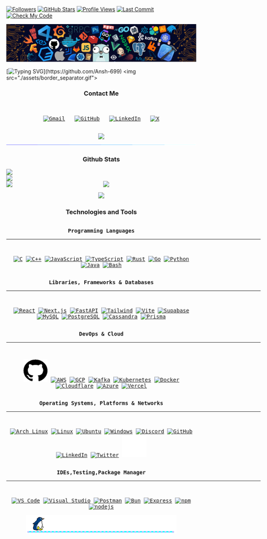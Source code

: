 [![Followers](https://img.shields.io/github/followers/Ansh-699?label=Followers&style=social)](https://github.com/Ansh-699) [![GitHub Stars](https://img.shields.io/github/stars/Ansh-699?style=social)](https://github.com/Ansh-699?tab=repositories) [![Profile Views](https://komarev.com/ghpvc/?username=Ansh-699&label=Profile%20Views&color=0e75b6&style=flat)](https://github.com/Ansh-699) [![Last Commit](https://img.shields.io/github/last-commit/Ansh-699/Ansh-699?color=green)](https://github.com/Ansh-699) [![Check My Code](https://img.shields.io/badge/Check%20My%20Code-blue?style=flat&logo=github)](https://github.com/Ansh-699)




![MASTER-HEAD](./assets/header.png)

[![Typing SVG](https://readme-typing-svg.herokuapp.com?font=Poppins&pause=1000&color=BF91F3&width=850&height=40&lines=Hi+there+%F0%9F%91%8B%2C+I'm+Ansh%2C+Thanks+for+visiting!;If+you+like+my+work%2C+consider+giving+my+repos+a+%E2%AD%90+it+really+helps!)](https://github.com/Ansh-699)
<img src="./assets/border_separator.gif">

<div align="center">
  <h3>Contact Me</h3>
  <kbd>
    <div align="center">
      <p>
        <strong></strong><br><br>
        <a href="mailto:anshtyagi7845@gmail.com"><img src="https://skillicons.dev/icons?i=gmail" width="40" height="40" alt="Gmail" /></a>
        &nbsp;
        <a href="https://github.com/Ansh-699"><img src="https://skillicons.dev/icons?i=github" width="40" height="40" alt="GitHub" /></a>
        &nbsp;
        <a href="https://www.linkedin.com/in/ansh-tyagi7845/"><img src="https://skillicons.dev/icons?i=linkedin" width="40" height="40" alt="LinkedIn" /></a>
        &nbsp;
        <a href="https://x.com/Ansh7845"><img src="https://skillicons.dev/icons?i=twitter" width="40" height="40" alt="X" /></a>
      </p>
    </div>
  </kbd>
</div>


<br>
<div align="center">
  <img src="./assets/terminal.gif" />
</div>
<img src="./assets/border_separator.gif">

<!-- Github Stats -->
<div align="center">
  <h3>Github Stats</h3>

  <!-- Profile Summary and Streak -->
  <div style="display: flex; justify-content: center; gap: 0px; margin-bottom: 0px;">
    <img src="http://github-profile-summary-cards.vercel.app/api/cards/profile-details?username=Ansh-699&theme=tokyonight" width="680px" />
  </div>

  <div style="display: flex; justify-content: center; gap: 0px; margin-bottom: 0px;">
    <img src="https://streak-stats.demolab.com?user=Ansh-699&theme=tokyonight&hide_border=true" width="680px" />
  </div>

  <!-- Language Stats -->
  <!-- <div style="display: flex; justify-content: center; gap: 10px; margin-bottom: 10px;">
    <img src="http://github-profile-summary-cards.vercel.app/api/cards/repos-per-language?username=Ansh-699&theme=tokyonight" width="340px" />
    <img src="http://github-profile-summary-cards.vercel.app/api/cards/most-commit-language?username=Ansh-699&theme=tokyonight" width="340px" />
  </div> -->

  <!-- Activity Stats -->
  <div style="display: flex; justify-content: center; gap: 10px; margin-bottom: 10px;">
    <img src="http://github-profile-summary-cards.vercel.app/api/cards/stats?username=Ansh-699&theme=tokyonight" width="340px" />
    <img src="http://github-profile-summary-cards.vercel.app/api/cards/productive-time?username=Ansh-699&theme=tokyonight&utcOffset=+5.5" width="340px" />
  </div>

  <!-- Trophies -->
  </p>
 <div>
  <img src="https://github-profile-trophy.vercel.app/?username=Ansh-699&theme=tokyonight&no-frame=true&column=6&row=1&margin-w=10" width="680" />
</div>

  
</div>

<!-- Language and Tools -->

<div align="center">
  <h3>Technologies and Tools</h3>

  <kbd>
    <div align="center">
      <p>
        <br>
        <strong>Programming Languages</strong>
        <br>
        <hr width="675">
        <br>
        
  <a href="https://en.cppreference.com/w/c"><img src="https://skillicons.dev/icons?i=c" alt="C"/></a>
  <a href="https://en.cppreference.com/w/cpp"><img src="https://skillicons.dev/icons?i=cpp" alt="C++"  /></a>
  <a href="https://developer.mozilla.org/en-US/docs/Web/JavaScript"><img src="https://skillicons.dev/icons?i=js" alt="JavaScript"/></a>
  <a href="https://www.typescriptlang.org/docs/"><img src="https://skillicons.dev/icons?i=ts" alt="TypeScript"/></a>
  <a href="https://www.rust-lang.org/learn"><img src="https://skillicons.dev/icons?i=rust" alt="Rust"/></a>
  <a href="https://golang.org/doc/"><img src="https://skillicons.dev/icons?i=go" alt="Go"/></a>
  <a href="https://docs.python.org/"><img src="https://skillicons.dev/icons?i=py" alt="Python"/></a>
  <a href="https://docs.oracle.com/en/java/"><img src="https://skillicons.dev/icons?i=java" alt="Java"/></a>
  <a href="https://www.gnu.org/software/bash/manual/bash.html"><img src="https://skillicons.dev/icons?i=bash" alt="Bash"/></a>
      </p>
    </div>
  </kbd>

  <kbd>
    <div align="center">
      <p>
        <br>
        <strong>Libraries, Frameworks & Databases</strong>
        <br>
        <hr width="675">
        <br>
        
  <a href="https://reactjs.org/docs/"><img src="https://techstack-generator.vercel.app/react-icon.svg" alt="React" height="60" width = "65"/></a>
  <a href="https://nextjs.org/docs"><img src="https://skillicons.dev/icons?i=nextjs" alt="Next.js"/></a>
  <a href="https://fastapi.tiangolo.com/"><img src="https://skillicons.dev/icons?i=fastapi" alt="FastAPI"/></a>
  <a href="https://tailwindcss.com/docs"><img src="https://skillicons.dev/icons?i=tailwind" alt="Tailwind"/></a>
  <a href="https://vitejs.dev/guide/"><img src="https://skillicons.dev/icons?i=vite" alt="Vite"/></a>
  <a href="https://supabase.com/docs"><img src="https://skillicons.dev/icons?i=supabase" alt="Supabase"/></a>
  <a href="https://dev.mysql.com/doc/"><img src="https://skillicons.dev/icons?i=mysql" alt="MySQL"/></a>
  <a href="https://www.postgresql.org/docs/"><img src="https://skillicons.dev/icons?i=postgres" alt="PostgreSQL"/></a>
  <a href="https://cassandra.apache.org/doc/"><img src="https://skillicons.dev/icons?i=cassandra" alt="Cassandra"/></a>
  <a href="https://www.prisma.io/docs/"><img src="https://skillicons.dev/icons?i=prisma" alt="Prisma"/></a>
      </p>
    </div>
  </kbd>

  <kbd>
    <div align="center">
      <p>
        <br>
        <strong>DevOps & Cloud</strong>
        <br>
        <hr width="675">
        <br>
        
  <a href="https://docs.github.com/"><img src="./assets/github.gif" alt="GitHub" height="60" width= "65"/></a>
  <a href="https://docs.aws.amazon.com/"><img src="https://techstack-generator.vercel.app/aws-icon.svg" alt="AWS"  height="60" width= "65"/></a>
  <a href="https://cloud.google.com/docs"><img src="https://skillicons.dev/icons?i=gcp" alt="GCP"/></a>
  <a href="https://kafka.apache.org/documentation/"><img src="https://skillicons.dev/icons?i=kafka" alt="Kafka"/></a>
  <a href="https://kubernetes.io/docs/"><img src="https://techstack-generator.vercel.app/kubernetes-icon.svg" alt="Kubernetes" height="60" width = "65" /></a>
  <a href="https://docs.docker.com/"><img src="https://techstack-generator.vercel.app/docker-icon.svg" alt="Docker" height="60" width= "65"/></a>
  <a href="https://developers.cloudflare.com/"><img src="https://skillicons.dev/icons?i=cloudflare" alt="Cloudflare"/></a>
  <a href="https://docs.microsoft.com/azure/"><img src="https://skillicons.dev/icons?i=azure" alt="Azure"/></a>
  <a href="https://vercel.com/docs"><img src="https://skillicons.dev/icons?i=vercel" alt="Vercel"/></a>
      </p>
    </div>
  </kbd>

  <kbd>
    <div align="center">
      <p>
        <br>
        <strong>Operating Systems, Platforms & Networks</strong>
        <br>
        <hr width="675">
        <br>
        
  <a href="https://wiki.archlinux.org/"><img src="https://skillicons.dev/icons?i=arch" alt="Arch Linux"/></a>
  <a href="https://www.linux.org/"><img src="https://skillicons.dev/icons?i=linux" alt="Linux"/></a>
  <a href="https://help.ubuntu.com/"><img src="https://skillicons.dev/icons?i=ubuntu" alt="Ubuntu"/></a>
  <a href="https://docs.microsoft.com/windows/"><img src="https://skillicons.dev/icons?i=windows" alt="Windows"/></a>
  <a href="https://discord.com/developers/docs"><img src="https://skillicons.dev/icons?i=discord" alt="Discord"/></a>
  <a href="https://docs.github.com/"><img src="https://skillicons.dev/icons?i=github" alt="GitHub"/></a>
  <a href="https://www.linkedin.com/"><img src="https://skillicons.dev/icons?i=linkedin" alt="LinkedIn"/></a>
  <a href="https://developer.twitter.com/"><img src="https://skillicons.dev/icons?i=twitter" alt="Twitter" /></a>
  <a href="https://stackoverflow.com/"><img src="./assets/stack.gif" alt="Stack Overflow" height="60" width= "65"/></a>
      </p>
    </div>
  </kbd>

  <kbd>
    <div align="center">
      <p>
        <br>
        <strong>IDEs,Testing,Package Manager  </strong>
        <br>
        <hr width="675">
        <br>
        
  <a href="https://code.visualstudio.com/docs"><img src="https://skillicons.dev/icons?i=vscode" alt="VS Code"/></a>
  <a href="https://docs.microsoft.com/visualstudio/"><img src="https://skillicons.dev/icons?i=visualstudio" alt="Visual Studio"/></a>
  <a href="https://learning.postman.com/docs/"><img src="https://skillicons.dev/icons?i=postman" alt="Postman"/></a>
   <a href="https://bun.sh/docs"><img src="https://skillicons.dev/icons?i=bun" alt="Bun"/></a>
  <a href="https://expressjs.com/"><img src="https://skillicons.dev/icons?i=express" alt="Express"/></a>
  <a href="https://docs.npmjs.com/"><img src="https://skillicons.dev/icons?i=npm" alt="npm"/></a>
    <a href="https://nodejs.org/docs/latest/api/"><img src="https://skillicons.dev/icons?i=nodejs" alt="nodejs"/></a>

  </kbd>

</div>
</div>


<div align="center">
  <img src="./assets/penguin.gif">
</div>



